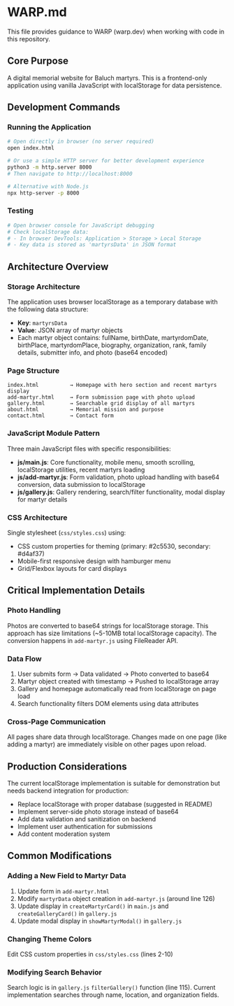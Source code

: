 # WARP.md

This file provides guidance to WARP (warp.dev) when working with code in this repository.

## Core Purpose

A digital memorial website for Baluch martyrs. This is a frontend-only application using vanilla JavaScript with localStorage for data persistence.

## Development Commands

### Running the Application
```bash
# Open directly in browser (no server required)
open index.html

# Or use a simple HTTP server for better development experience
python3 -m http.server 8000
# Then navigate to http://localhost:8000

# Alternative with Node.js
npx http-server -p 8000
```

### Testing
```bash
# Open browser console for JavaScript debugging
# Check localStorage data:
# - In browser DevTools: Application > Storage > Local Storage
# - Key data is stored as 'martyrsData' in JSON format
```

## Architecture Overview

### Storage Architecture
The application uses browser localStorage as a temporary database with the following data structure:
- **Key**: `martyrsData` 
- **Value**: JSON array of martyr objects
- Each martyr object contains: fullName, birthDate, martyrdomDate, birthPlace, martyrdomPlace, biography, organization, rank, family details, submitter info, and photo (base64 encoded)

### Page Structure
```
index.html          → Homepage with hero section and recent martyrs display
add-martyr.html     → Form submission page with photo upload
gallery.html        → Searchable grid display of all martyrs
about.html          → Memorial mission and purpose
contact.html        → Contact form
```

### JavaScript Module Pattern
Three main JavaScript files with specific responsibilities:
- **js/main.js**: Core functionality, mobile menu, smooth scrolling, localStorage utilities, recent martyrs loading
- **js/add-martyr.js**: Form validation, photo upload handling with base64 conversion, data submission to localStorage
- **js/gallery.js**: Gallery rendering, search/filter functionality, modal display for martyr details

### CSS Architecture
Single stylesheet (`css/styles.css`) using:
- CSS custom properties for theming (primary: #2c5530, secondary: #d4af37)
- Mobile-first responsive design with hamburger menu
- Grid/Flexbox layouts for card displays

## Critical Implementation Details

### Photo Handling
Photos are converted to base64 strings for localStorage storage. This approach has size limitations (~5-10MB total localStorage capacity). The conversion happens in `add-martyr.js` using FileReader API.

### Data Flow
1. User submits form → Data validated → Photo converted to base64
2. Martyr object created with timestamp → Pushed to localStorage array
3. Gallery and homepage automatically read from localStorage on page load
4. Search functionality filters DOM elements using data attributes

### Cross-Page Communication
All pages share data through localStorage. Changes made on one page (like adding a martyr) are immediately visible on other pages upon reload.

## Production Considerations

The current localStorage implementation is suitable for demonstration but needs backend integration for production:
- Replace localStorage with proper database (suggested in README)
- Implement server-side photo storage instead of base64
- Add data validation and sanitization on backend
- Implement user authentication for submissions
- Add content moderation system

## Common Modifications

### Adding a New Field to Martyr Data
1. Update form in `add-martyr.html`
2. Modify `martyrData` object creation in `add-martyr.js` (around line 126)
3. Update display in `createMartyrCard()` in `main.js` and `createGalleryCard()` in `gallery.js`
4. Update modal display in `showMartyrModal()` in `gallery.js`

### Changing Theme Colors
Edit CSS custom properties in `css/styles.css` (lines 2-10)

### Modifying Search Behavior
Search logic is in `gallery.js` `filterGallery()` function (line 115). Current implementation searches through name, location, and organization fields.
